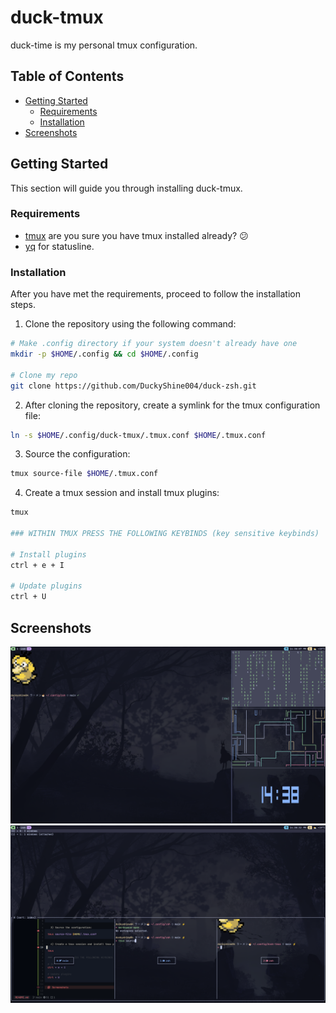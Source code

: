 # duck-tmux
duck-time is my personal tmux configuration.

## Table of Contents
- [Getting Started](#getting-started)
    - [Requirements](#requirements)
    - [Installation](#installation)
- [Screenshots](#screenshots)

## Getting Started
This section will guide you through installing duck-tmux.

### Requirements
* [tmux](https://github.com/tmux/tmux) are you sure you have tmux installed already? :confused:
* [yq](https://github.com/mikefarah/yq) for statusline.

### Installation
After you have met the requirements, proceed to follow the installation steps.

1) Clone the repository using the following command:
```sh
# Make .config directory if your system doesn't already have one
mkdir -p $HOME/.config && cd $HOME/.config

# Clone my repo
git clone https://github.com/DuckyShine004/duck-zsh.git
```

2) After cloning the repository, create a symlink for the tmux configuration file:
```sh
ln -s $HOME/.config/duck-tmux/.tmux.conf $HOME/.tmux.conf
```

3) Source the configuration:
```sh
tmux source-file $HOME/.tmux.conf
```

4) Create a tmux session and install tmux plugins:
```sh
tmux

### WITHIN TMUX PRESS THE FOLLOWING KEYBINDS (key sensitive keybinds)

# Install plugins
ctrl + e + I

# Update plugins
ctrl + U
```

## Screenshots

![screensaver](snapshots/screensaver.png)
![sessions](snapshots/sessions.png)

